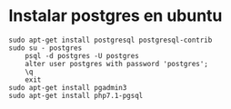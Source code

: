 # Instalar postgres en ubuntu

    sudo apt-get install postgresql postgresql-contrib
    sudo su - postgres
        psql -d postgres -U postgres
        alter user postgres with password 'postgres';
        \q
        exit
    sudo apt-get install pgadmin3
    sudo apt-get install php7.1-pgsql



